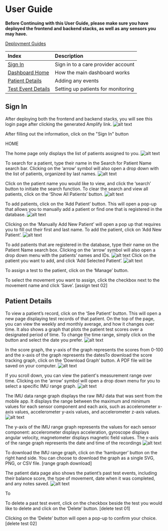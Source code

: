 # User Guide

**Before Continuing with this User Guide, please make sure you have deployed the frontend and backend stacks, as well as any sensors you may have.**

  [Deployment Guides](./DeploymentGuide.md)

| Index                                                                                        | Description                                               |
|:---------------------------------------------------------------------------------------------|:----------------------------------------------------------| 
| [Sign In](#Sign-In)          | Sign in to a care provider account              |
| [Dashboard Home](#Dashboard-Home)                                                            | How the main dashboard works                              |
| [Patient Details](#Patient-Details)                                                                    | Adding any events                                         |
| [Test Event Details](#add-patients-assign-caregivers-assign-sensors-and-download-data)  | Setting up patients for monitoring                        |


## Sign In

After deploying both the frontend and backend stacks, you will see this login page after clicking the generated Amplify link. 
![alt text](./images/user_guide/signin.PNG)


After filling out the information, click on the "Sign In" button


HOME

The home page only displays the list of patients assigned to you. 
![alt text](./images/user_guide/home.PNG)


To search for a patient, type their name in the Search for Patient Name search bar. Clicking on the ‘arrow’ symbol will also open a drop down with the list of patients, organized by last names. 
![alt text](./images/user_guide/search_patients.PNG)


Click on the patient name you would like to view, and click the ‘search’ button to initiate the search function. To clear the search and view all patients, click on the ‘Show All Patients’ button.
![alt text](./images/user_guide/home.PNG)


To add patients, click on the ‘Add Patient’ button. This will open a pop-up that allows you to manually add a patient or find one that is registered in the database.
![alt text](./images/user_guide/search_careprovider_patients.png)


Clicking on the ‘Manually Add New Patient’ will open a pop up that requires you to fill out their first and last name. To add the patient, click on ‘Add New Patient’.
![alt text](./images/user_guide/add_manual_patient.PNG)

To add patients that are registered in the database, type their name on the Patient Name search box. Clicking on the ‘arrow’ symbol will also open a drop down menu with the patients’ names and IDs. 
![alt text](./images/user_guide/search_patients.PNG)
Click on the patient you want to add, and click ‘Add Selected Patient’.
![alt text](./images/user_guide/add_manual_patient.PNG)


To assign a test to the patient, click on the ‘Manage’ button.
<!-- ![alt text](./images/user_guide/) -->



To select the movement you want to assign, click the checkbox next to the movement name and click ‘Save’.
[assign test 02]


## Patient Details

To view a patient’s record, click on the ‘See Patient’ button. This will open a new page displaying test records of that patient. On the top of the page, you can view the weekly and monthly average, and how it changes over time. It also shows a graph that plots the patient test scores over a designated period of time. To change the time range, simply click on the button and select the date you prefer. 
![alt text](./images/user_guide/patient_details.PNG)

In the score graph, the  y-axis of the graph represents the scores from 0-100 and the x-axis of the graph represents the datesTo download the score tracking graph, click on the ‘Download Graph’ button. A PDF file will be saved on your computer.
![alt text](./images/user_guide/score_graph.PNG)

If you scroll down, you can view the patient's measurement range over time. Clicking on the ‘arrow’ symbol will open a drop down menu for you to select a specific IMU range graph.
![alt text](./images/user_guide/range_graph.PNG)



The IMU data range graph displays the raw IMU data that was sent from the mobile app. It displays the range between the maximum and minimum values for each sensor component and each axis, such as accelerometer x-axis values, accelerometer y-axis values, and accelerometer z-axis values.
![alt text](./images/user_guide/score_and_range_graphs.PNG)

The y-axis of the IMU range graph represents the values for each sensor component:
accelerometer displays acceleration, gyroscope displays angular velocity, magnetometer displays magnetic field values. The x-axis of the range graph represents the date and time of the recordings
![alt text](./images/user_guide/range_graph.PNG)


To download the IMU range graph, click on the ‘hamburger’ button on the right hand side. You can choose to download the graph as a single SVG, PNG, or CSV file.
[range graph download]







The patient data page also shows the patient’s past test events, including their balance score, the type of movement, date when it was completed, and any notes saved. 
![alt text](./images/user_guide/events_table.PNG)

To 

To delete a past test event, click on the checkbox beside the test you would like to delete and click on the ‘Delete’ button.
[delete test 01]



Clicking on the ‘Delete’ button will open a pop-up to confirm your choice.
[delete test 02]






